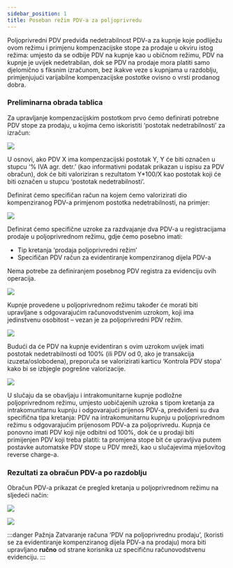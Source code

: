 ```yaml
---
sidebar_position: 1
title: Poseban režim PDV-a za poljoprivredu
---
```


Poljoprivredni PDV predviđa nedetrabilnost PDV-a za kupnje koje podliježu ovom režimu i primjenu kompenzacijske stope za prodaje u okviru istog režima: umjesto da se odbije PDV na kupnje kao u običnom režimu, PDV na kupnje je uvijek nedetrabilan, dok se PDV na prodaje mora platiti samo djelomično s fiksnim izračunom, bez ikakve veze s kupnjama u razdoblju, primjenjujući varijabilne kompenzacijske postotke ovisno o vrsti prodanog dobra.

### Preliminarna obrada tablica

Za upravljanje kompenzacijskim postotkom prvo ćemo definirati potrebne PDV stope za prodaju, u kojima ćemo iskoristiti ‘postotak nedetrabilnosti’ za izračun:

![](/img/it-it/finance-area/other/agr1.png)

U osnovi, ako PDV X ima kompenzacijski postotak Y, Y će biti označen u stupcu ‘% IVA agr. detr.’ (kao informativni podatak prikazan u ispisu za PDV obračun), dok će biti valoriziran s rezultatom Y*100/X kao postotak koji će biti označen u stupcu ‘postotak nedetrabilnosti’.

Definirat ćemo specifičan račun na kojem ćemo valorizirati dio kompenziranog PDV-a primjenom postotka nedetrabilnosti, na primjer:

![](/img/it-it/finance-area/other/agr2.png)

Definirat ćemo specifične uzroke za razdvajanje dva PDV-a u registracijama prodaje u poljoprivrednom režimu, gdje ćemo posebno imati:

-	Tip kretanja ‘prodaja poljoprivredni režim’
-	Specifičan PDV račun za evidentiranje kompenziranog dijela PDV-a

Nema potrebe za definiranjem posebnog PDV registra za evidenciju ovih operacija.

![](/img/it-it/finance-area/other/agr3.png)

Kupnje provedene u poljoprivrednom režimu također će morati biti upravljane s odgovarajućim računovodstvenim uzrokom, koji ima jedinstvenu osobitost – vezan je za poljoprivredni PDV režim.

![](/img/it-it/finance-area/other/agr4.png)

Budući da će PDV na kupnje evidentiran s ovim uzrokom uvijek imati postotak nedetrabilnosti od 100% (ili PDV od 0, ako je transakcija izuzeta/oslobodena), preporuča se valorizirati karticu ‘Kontrola PDV stopa’ kako bi se izbjegle pogrešne valorizacije.  

![](/img/it-it/finance-area/other/agr5.png)

U slučaju da se obavljaju i intrakomunitarne kupnje podložne poljoprivrednom režimu, umjesto uobičajenih uzroka s tipom kretanja za intrakomunitarnu kupnju i odgovarajući prijenos PDV-a, predviđeni su dva specifična tipa kretanja: PDV na intrakomunitarnu kupnju u poljoprivrednom režimu s odgovarajućim prijenosom PDV-a za poljoprivredu. Kupnja će ponovno imati PDV koji nije odbitni od 100%, dok će u prodaji biti primijenjen PDV koji treba platiti: ta promjena stope bit će upravljiva putem postavke automatske PDV stope u PDV mreži, kao u slučajevima mješovitog reverse charge-a.


### Rezultati za obračun PDV-a po razdoblju

Obračun PDV-a prikazat će pregled kretanja u poljoprivrednom režimu na sljedeći način:

![](/img/it-it/finance-area/other/agr6.png)

![](/img/it-it/finance-area/other/agr7.png)

:::danger Pažnja 
Zatvaranje računa ‘PDV na poljoprivrednu prodaju’, (koristi se za evidentiranje kompenziranog dijela PDV-a na prodaju) mora biti upravljano **ručno** od strane korisnika uz specifičnu računovodstvenu evidenciju.
:::
